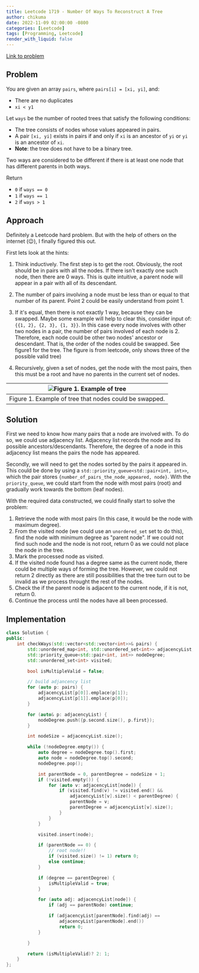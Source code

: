 ```yaml
---
title: Leetcode 1719 - Number Of Ways To Reconstruct A Tree
author: chikuma
date: 2022-11-09 02:00:00 -0800
categories: [Leetcode]
tags: [Programming, Leetcode]
render_with_liquid: false
---
```


[Link to problem](https://leetcode.com/problems/number-of-ways-to-reconstruct-a-tree/)

## Problem

You are given an array `pairs`, where `pairs[i] = [xi, yi]`, and:
* There are no duplicates
* `xi < y1`

Let `ways` be the number of rooted trees that satisfy the following conditions:
* The tree consists of nodes whose values appeared in pairs.
* A pair `[xi, yi]` exists in pairs if and only if `xi` is an ancestor of `yi` or
  `yi` is an ancestor of `xi`.
* **Note**: the tree does not have to be a binary tree.

Two ways are considered to be different if there is at least one node that has different parents in both ways.

Return
* `0` if `ways == 0`
* `1` if `ways == 1`
* `2` if `ways > 1`

## Approach

Definitely a Leetcode hard problem. But with the help of others on the internet
(:wink:), I finally figured this out.

First lets look at the hints:

1. Think inductively. The first step is to get the root. Obviously, the root
should be in pairs with all the nodes. If there isn't exactly one such node,
then there are 0 ways. This is quite intuitive, a parent node will appear in a
pair with all of its descendant.

2. The number of pairs involving a node must be less than or equal to that
number of its parent. Point 2 could be easily understand from point 1.

3. If it's equal, then there is not exactly 1 way, because they can be swapped.
Maybe some example will help to clear this, consider input of:
`{{1, 2}, {2, 3}, {1, 3}}`. In this case every node involves with other two
nodes in a pair, the number of pairs involved of each node is 2. Therefore,
each node could be other two nodes' ancestor or descendant. That is, the order
of the nodes could be swapped. See figure1 for the tree. The figure is from
leetcode, only shows three of the possible valid tree)

4. Recursively, given a set of nodes, get the node with the most pairs, then this
must be a root and have no parents in the current set of nodes.

| ![Figure 1. Example of tree](https://assets.leetcode.com/uploads/2020/12/03/tree.png) |
|:--:|
| Figure 1. Example of tree that nodes could be swapped. |


## Solution

First we need to know how many pairs that a node are involved with. To do so, we
could use adjacency list. Adjacency list records the node and its possible
ancestors/descendants. Therefore, the degree of a node in this adjacency list
means the pairs the node has appeared.

Secondly, we will need to get the nodes sorted by the pairs it appeared in. This
could be done by using a `std::priority_queue<std::pair<int, int>>`, which the
pair stores `{number_of_pairs_the_node_appeared, node}`. With the
`priority_queue`, we could start from the node with most pairs (root) and
gradually work towards the bottom (leaf nodes).

With the required data constructed, we could finally start to solve the problem:
1. Retrieve the node with most pairs (In this case, it would be the node with
maximum degree).
2. From the visited node (we could use an `unordered_set` set to do this), find
the node with minimum degree as "parent node". If we could not
find such node and the node is not root, return 0 as we could not place the node
in the tree.
3. Mark the processed node as visited.
4. If the visited node found has a degree same as the current node, there could
be multiple ways of forming the tree. However, we could not return 2 directly
as there are still possibilities that the tree turn out to be invalid as we
process throught the rest of the nodes.
5. Check the if the parent node is adjacent to the current node, if it is not,
return 0.
6. Continue the process until the nodes have all been processed.


## Implementation

```cpp
class Solution {
public:
	int checkWays(std::vector<std::vector<int>>& pairs) {
		std::unordered_map<int, std::unordered_set<int>> adjacencyList;
		std::priority_queue<std::pair<int, int>> nodeDegree;
		std::unordered_set<int> visited;

		bool isMultipleValid = false;

		// build adjancency list
		for (auto p: pairs) {
			adjacencyList[p[0]].emplace(p[1]);
			adjacencyList[p[1]].emplace(p[0]);
		}

		for (auto& p: adjacencyList) {
			nodeDegree.push({p.second.size(), p.first});
		}

		int nodeSize = adjacencyList.size();

		while (!nodeDegree.empty()) {
			auto degree = nodeDegree.top().first;
			auto node = nodeDegree.top().second;
			nodeDegree.pop();

			int parentNode = 0, parentDegree = nodeSize + 1;
			if (!visited.empty()) {
				for (auto v: adjacencyList[node]) {
					if (visited.find(v) != visited.end() &&
						adjacencyList[v].size() < parentDegree) {
						parentNode = v;
						parentDegree = adjacencyList[v].size();
					}
				}
			}

			visited.insert(node);

			if (parentNode == 0) {
				// root node!!
				if (visited.size() != 1) return 0;
				else continue;
			}

			if (degree == parentDegree) {
				isMultipleValid = true;
			}

			for (auto adj: adjacencyList[node]) {
				if (adj == parentNode) continue;

				if (adjacencyList[parentNode].find(adj) ==
					adjacencyList[parentNode].end())
					return 0;
			}

		}

		return (isMultipleValid)? 2: 1;
	}
};
```